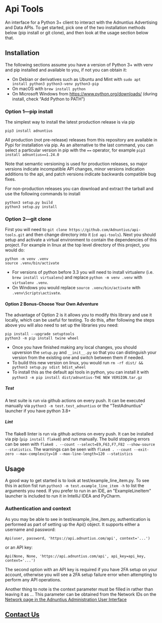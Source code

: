 # Api Tools

An interface for a Python 3+ client to interact with the Adnuntius Advertising and Data APIs. To get started, pick
one of the two installation methods below (pip install or git clone), and then look at the usage section below that.

## Installation

The following sections assume you have a version of Python 3+ with venv and pip installed and available to you, 
if not you can obtain it:
- On Debian or derivatives such as Ubuntu and Mint with `sudo apt install python3 python3-venv python3-pip`
- On macOS with `brew install python`
- On Microsoft Windows from https://www.python.org/downloads/ (during install, check “Add Python to PATH”)

### Option 1—pip install

The simplest way to install the latest production release is via pip
```
pip3 install adnuntius
```
All production (not pre-release) releases from this repository are available in Pypi for installation via pip.
As an alternative to the last command, you can select a particular version in pip with the `==` operator, 
for example `pip3 install adnuntius==1.24.0`

Note that semantic versioning is used for production releases, so major versions indicate incompatible API changes, 
minor versions indication additions to the api, and patch versions indicate backwards compatible bug fixes.

For non-production releases you can download and extract the tarball and use the following commands to install
```
python3 setup.py build
python3 setup.py install
```

### Option 2—git clone

First you will need to 
`git clone https://github.com/Adnuntius/api-tools.git` and then change directory into it (`cd api-tools`).
Next you should setup and activate a virtual environment to contain the dependencies of this project. For example in 
linux at the top level directory of this project, you would do:
```
python -m venv .venv
source .venv/bin/activate
```
- For versions of python before 3.3 you will need to install virtualenv (i.e. `brew install virtualenv`) and replace 
`python -m venv .venv` with `virtualenv .venv`.
- On Windows you would replace `source .venv/bin/activate` with `.venv\Scripts\activate`.

#### Option 2 Bonus-Choose Your Own Adventure

The advantage of Option 2 is it allows you to modify this library and use it locally, which can be useful for testing. 
To do this, after following the steps above you will also need to set up the libraries you need:
```
pip install --upgrade setuptools
python3 -m pip install twine wheel
```

- Once you have finished making any local changes, you should upversion the `setup.py` and `__init__.py` so that you can 
distinguish your version from the existing one and switch between them if needed.
- To build this new version on linux, you would run `rm -rf dist/ && python3 setup.py sdist bdist_wheel`
- To install this as the default api tools in python, you can install it with 
`python3 -m pip install dist/adnuntius-THE NEW VERSION.tar.gz`

##### Test

A test suite is run via github actions on every push. 
It can be executed manually via `python3 -m test.test_adnuntius` or the "TestAdnuntius" launcher if you have python 3.8+

##### Lint

The flake8 linter is run via github actions on every push.
It can be installed via pip (`pip install flake8`) and run manually.
The build stopping errors can be seen with `flake8 . --count --select=E9,F63,F7,F82 --show-source --statistics`.
The warnings can be seen with `flake8 . --count --exit-zero --max-complexity=10 --max-line-length=120 --statistics`

## Usage

A good way to get started is to look at test/example_line_item.py. 
To see this in action fist run `python3 -m test.example_line_item -h` to list the arguments you need. 
If you prefer to run in an IDE, an "ExampleLineItem" launcher is included to run it in IntelliJ IDEA and PyCharm.

### Authentication and context

As you may be able to see in test/example_line_item.py, authentication is performed as part of setting up the Api() 
object. It supports either a username and password:
```
Api(user, password, 'https://api.adnuntius.com/api', context='...')
```
or an API key:
```
Api(None, None, 'https://api.adnuntius.com/api', api_key=api_key, context='...')
```
The second option with an API key is required if you have 2FA setup on your account, otherwise you will see a 2FA setup 
failure error when attempting to perform any API operations.

Another thing to note is the context parameter must be filled in rather than leaving it as ... This parameter can be
obtained from the Network IDs on the 
[Network page in the Adnuntius Administration User Interface](https://admin.adnuntius.com/admin/network)


## [Contact Us](https://adnuntius.com/contact/)
